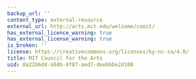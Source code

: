 ```yaml
---
backup_url: ''
content_type: external-resource
external_url: http://arts.mit.edu/welcome/camit/
has_external_licence_warning: true
has_external_license_warning: true
is_broken: ''
license: https://creativecommons.org/licenses/by-nc-sa/4.0/
title: MIT Council for the Arts
uid: 8a22b6dd-a84b-4f87-aed7-dee6bbe2d100
---
```

